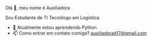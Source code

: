 Olá 👋, meu nome é Auxiliadora

Sou Estudante  de TI
Tecnólogo em Logística
- 🌱 Atualmente estou aprendendo Python
- 📫 Como entrar em contato comigo? auxiliadorad17@gmail.com


<!---
Auxiliadora-d/Auxiliadora-d is a ✨ special ✨ repository because its `README.md` (this file) appears on your GitHub profile.
You can click the Preview link to take a look at your changes.
--->
